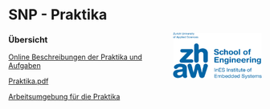 # SNP - Praktika
<img align="right" title="zhaw.ch" width="176" height="92" src="en-zhaw-ines-rgb.png">


### Übersicht
[Online Beschreibungen der Praktika und Aufgaben](https://github.zhaw.ch/pages/SNP/snp_students)

[Praktika.pdf](https://github.zhaw.ch/SNP/snp_students/blob/master/build/latex/main.pdf)

[Arbeitsumgebung für die Praktika](https://github.zhaw.ch/SNP/snp-lab-env)

